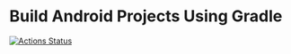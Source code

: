 # Build Android Projects Using Gradle #

[![Actions Status](https://github.com/dsvdsv/scala-android-plugin/workflows/Java%20CI%20with%20Gradle/badge.svg)](https://github.com/dsvdsv/scala-android-plugin/actions)